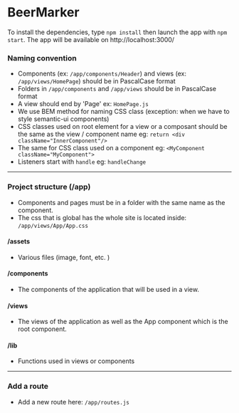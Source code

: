 
# BeerMarker


To install the dependencies, type `npm install` then launch the app with `npm start`. The app will be available on http://localhost:3000/


### Naming convention

-  Components (ex: `/app/components/Header`) and views (ex: `/app/views/HomePage`) should be in PascalCase format
- Folders in `/app/components` and `/app/views` should be in PascalCase format
- A view should end by 'Page' ex: `HomePage.js`
- We use BEM method for naming  CSS class (exception: when we have to style semantic-ui components)
- CSS classes used on root element for a view or a composant should be the same as the view / component name eg: `return <div className="InnerComponent"/>`
- The same for CSS class used on a component eg: `<MyComponent className="MyComponent">`
- Listeners start with `handle` eg: `handleChange`

---
### Project structure (/app)
- Components and pages must be in a folder with the same name as the component.
- The css that is global has the whole site is located inside: `/app/views/App/App.css`
#### /assets
- Various files (image, font, etc. )
#### /components
- The components of the application that will be used in a view.
#### /views
- The views of the application as well as the App component which is the root component.
#### /lib
- Functions used in views or components


---
### Add a route
- Add a new route here: `/app/routes.js`
